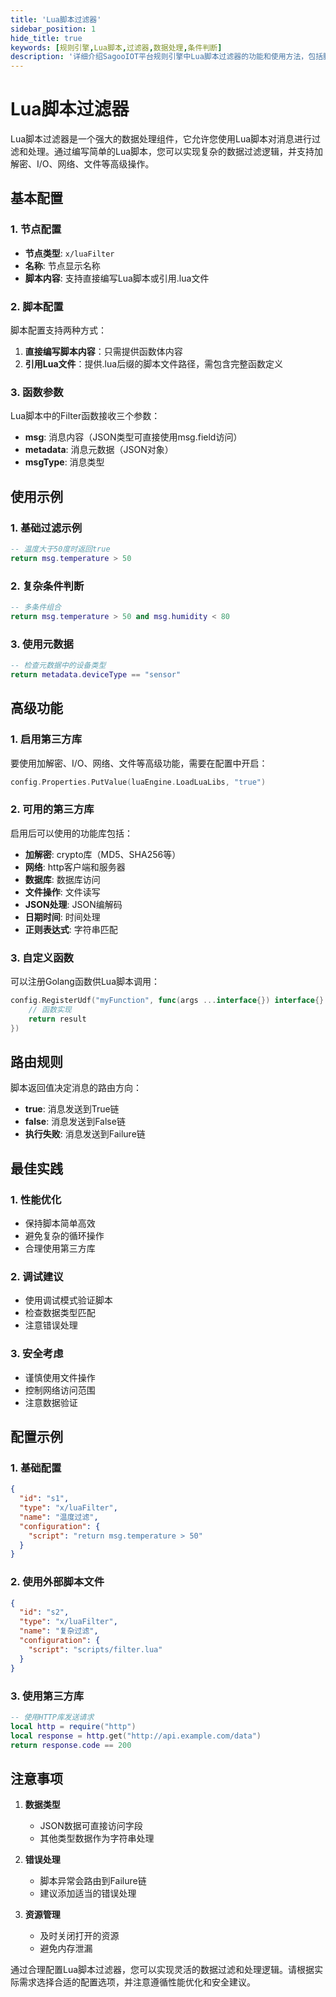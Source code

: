 ```yaml
---
title: 'Lua脚本过滤器'
sidebar_position: 1
hide_title: true
keywords: [规则引擎,Lua脚本,过滤器,数据处理,条件判断]
description: '详细介绍SagooIOT平台规则引擎中Lua脚本过滤器的功能和使用方法，包括脚本配置、高级功能、第三方库使用等内容，帮助用户实现灵活的数据过滤和处理。'
---
```


# Lua脚本过滤器

Lua脚本过滤器是一个强大的数据处理组件，它允许您使用Lua脚本对消息进行过滤和处理。通过编写简单的Lua脚本，您可以实现复杂的数据过滤逻辑，并支持加解密、I/O、网络、文件等高级操作。

## 基本配置

### 1. 节点配置
- **节点类型**: `x/luaFilter`
- **名称**: 节点显示名称
- **脚本内容**: 支持直接编写Lua脚本或引用.lua文件

### 2. 脚本配置
脚本配置支持两种方式：
1. **直接编写脚本内容**：只需提供函数体内容
2. **引用Lua文件**：提供.lua后缀的脚本文件路径，需包含完整函数定义

### 3. 函数参数
Lua脚本中的Filter函数接收三个参数：
- **msg**: 消息内容（JSON类型可直接使用msg.field访问）
- **metadata**: 消息元数据（JSON对象）
- **msgType**: 消息类型

## 使用示例

### 1. 基础过滤示例
```lua
-- 温度大于50度时返回true
return msg.temperature > 50
```

### 2. 复杂条件判断
```lua
-- 多条件组合
return msg.temperature > 50 and msg.humidity < 80
```

### 3. 使用元数据
```lua
-- 检查元数据中的设备类型
return metadata.deviceType == "sensor"
```

## 高级功能

### 1. 启用第三方库
要使用加解密、I/O、网络、文件等高级功能，需要在配置中开启：
```go
config.Properties.PutValue(luaEngine.LoadLuaLibs, "true")
```

### 2. 可用的第三方库
启用后可以使用的功能库包括：
- **加解密**: crypto库（MD5、SHA256等）
- **网络**: http客户端和服务器
- **数据库**: 数据库访问
- **文件操作**: 文件读写
- **JSON处理**: JSON编解码
- **日期时间**: 时间处理
- **正则表达式**: 字符串匹配

### 3. 自定义函数
可以注册Golang函数供Lua脚本调用：
```go
config.RegisterUdf("myFunction", func(args ...interface{}) interface{} {
    // 函数实现
    return result
})
```

## 路由规则

脚本返回值决定消息的路由方向：
- **true**: 消息发送到True链
- **false**: 消息发送到False链
- **执行失败**: 消息发送到Failure链

## 最佳实践

### 1. 性能优化
- 保持脚本简单高效
- 避免复杂的循环操作
- 合理使用第三方库

### 2. 调试建议
- 使用调试模式验证脚本
- 检查数据类型匹配
- 注意错误处理

### 3. 安全考虑
- 谨慎使用文件操作
- 控制网络访问范围
- 注意数据验证

## 配置示例

### 1. 基础配置
```json
{
  "id": "s1",
  "type": "x/luaFilter",
  "name": "温度过滤",
  "configuration": {
    "script": "return msg.temperature > 50"
  }
}
```

### 2. 使用外部脚本文件
```json
{
  "id": "s2",
  "type": "x/luaFilter",
  "name": "复杂过滤",
  "configuration": {
    "script": "scripts/filter.lua"
  }
}
```

### 3. 使用第三方库
```lua
-- 使用HTTP库发送请求
local http = require("http")
local response = http.get("http://api.example.com/data")
return response.code == 200
```

## 注意事项

1. **数据类型**
   - JSON数据可直接访问字段
   - 其他类型数据作为字符串处理

2. **错误处理**
   - 脚本异常会路由到Failure链
   - 建议添加适当的错误处理

3. **资源管理**
   - 及时关闭打开的资源
   - 避免内存泄漏

通过合理配置Lua脚本过滤器，您可以实现灵活的数据过滤和处理逻辑。请根据实际需求选择合适的配置选项，并注意遵循性能优化和安全建议。
